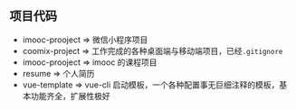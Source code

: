项目代码
---
- imooc-prooject => 微信小程序项目
- coomix-project => 工作完成的各种桌面端与移动端项目，已经`.gitignore`
- imooc-prooject => imooc 的课程项目
- resume => 个人简历
- vue-template => vue-cli 启动模板，一个各种配置事无巨细注释的模板，基本功能齐全，扩展性极好